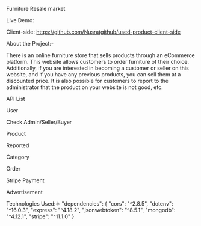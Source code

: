 Furniture Resale market

Live Demo:

Client-side: https://github.com/Nusratgithub/used-product-client-side

About the Project:-

There is an online furniture store that sells products through an eCommerce platform. This website allows customers to order furniture of their choice. Additionally, if you are interested in becoming a customer or seller on this website, and if you have any previous products, you can sell them at a discounted price. It is also possible for customers to report to the administrator that the product on your website is not good, etc.

API List

User

Check Admin/Seller/Buyer

Product

Reported

Category

Order

Stripe Payment

Advertisement

Technologies Used:⚛️ "dependencies": { "cors": "^2.8.5", "dotenv": "^16.0.3", "express": "^4.18.2", "jsonwebtoken": "^8.5.1", "mongodb": "^4.12.1", "stripe": "^11.1.0" }
